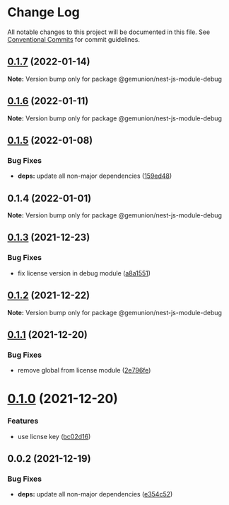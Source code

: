 # Change Log

All notable changes to this project will be documented in this file.
See [Conventional Commits](https://conventionalcommits.org) for commit guidelines.

## [0.1.7](https://github.com/gemunion/nestjs-packages/compare/@gemunion/nest-js-module-debug@0.1.6...@gemunion/nest-js-module-debug@0.1.7) (2022-01-14)

**Note:** Version bump only for package @gemunion/nest-js-module-debug





## [0.1.6](https://github.com/gemunion/nestjs-packages/compare/@gemunion/nest-js-module-debug@0.1.5...@gemunion/nest-js-module-debug@0.1.6) (2022-01-11)

**Note:** Version bump only for package @gemunion/nest-js-module-debug





## [0.1.5](https://github.com/gemunion/nestjs-packages/compare/@gemunion/nest-js-module-debug@0.1.4...@gemunion/nest-js-module-debug@0.1.5) (2022-01-08)


### Bug Fixes

* **deps:** update all non-major dependencies ([159ed48](https://github.com/gemunion/nestjs-packages/commit/159ed486815403ddfadd98a05ce51b6f0eadffed))





## 0.1.4 (2022-01-01)

**Note:** Version bump only for package @gemunion/nest-js-module-debug





## [0.1.3](https://github.com/gemunion/nestjs-packages/compare/@gemunion/nest-js-module-debug@0.1.2...@gemunion/nest-js-module-debug@0.1.3) (2021-12-23)


### Bug Fixes

* fix license version in debug module ([a8a1551](https://github.com/gemunion/nestjs-packages/commit/a8a155161d083cdadbfd3543ab3e28827a7d6657))





## [0.1.2](https://github.com/gemunion/nestjs-packages/compare/@gemunion/nest-js-module-debug@0.1.1...@gemunion/nest-js-module-debug@0.1.2) (2021-12-22)

**Note:** Version bump only for package @gemunion/nest-js-module-debug





## [0.1.1](https://github.com/gemunion/nestjs-packages/compare/@gemunion/nest-js-module-debug@0.1.0...@gemunion/nest-js-module-debug@0.1.1) (2021-12-20)


### Bug Fixes

* remove global from license module ([2e796fe](https://github.com/gemunion/nestjs-packages/commit/2e796fe1684c8f1af777076292d82770d67399c9))





# [0.1.0](https://github.com/gemunion/nestjs-packages/compare/@gemunion/nest-js-module-debug@0.0.2...@gemunion/nest-js-module-debug@0.1.0) (2021-12-20)


### Features

* use licnse key ([bc02d16](https://github.com/gemunion/nestjs-packages/commit/bc02d1640b896610a65754957526c5c4f0907bb7))





## 0.0.2 (2021-12-19)


### Bug Fixes

* **deps:** update all non-major dependencies ([e354c52](https://github.com/gemunion/nestjs-packages/commit/e354c52df8d33b4330c39bbb25fd8d557536f628))
